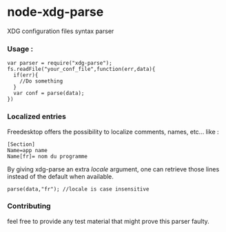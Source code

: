# node-xdg-parse
XDG configuration files syntax parser

### Usage :

    var parser = require("xdg-parse");
    fs.readFile("your_conf_file",function(err,data){
      if(err){
        //Do something
      }
      var conf = parse(data);
    })

### Localized entries

Freedesktop offers the possibility to localize comments, names, etc... like :

    [Section]
    Name=app name
    Name[fr]= nom du programme

By giving xdg-parse an extra *locale* argument, one can retrieve those lines instead of the default when available.

    parse(data,"fr"); //locale is case insensitive

### Contributing

feel free to provide any test material that might prove this parser faulty.
